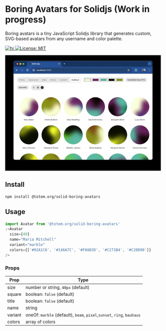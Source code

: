 # Boring Avatars for Solidjs (Work in progress)

Boring avatars is a tiny JavaScript Solidjs library that generates custom, SVG-based avatars from any username and color palette.
<a href="https://www.npmjs.com/package/@totem.org/solid-boring-avatars">

![hi](https://badgen.net/npm/v/@totem.org/solid-boring-avatars)
[![License: MIT](https://img.shields.io/badge/License-MIT-yellow.svg)](https://opensource.org/licenses/MIT)

</a>

![boring avatars preview](https://github.com/totem-technologies/solid-boring-avatars/blob/master/solid-boring-avatars.jpg?raw=true)

## Install

```
npm install @totem.org/solid-boring-avatars
```

## Usage

```jsx
import Avatar from '@totem.org/solid-boring-avatars'
;<Avatar
  size={40}
  name="Maria Mitchell"
  variant="marble"
  colors={['#92A1C6', '#146A7C', '#F0AB3D', '#C271B4', '#C20D90']}
/>
```

### Props

| Prop    | Type                                                                   |
| ------- | ---------------------------------------------------------------------- |
| size    | number or string, `40px` (default)                                     |
| square  | boolean: `false` (default)                                             |
| title   | boolean: `false` (default)                                             |
| name    | string                                                                 |
| variant | oneOf: `marble` (default), `beam`, `pixel`,`sunset`, `ring`, `bauhaus` |
| colors  | array of colors                                                        |
